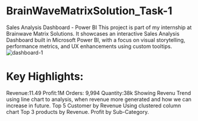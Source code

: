 # BrainWaveMatrixSolution_Task-1
Sales Analysis Dashboard - Power BI  This project is part of my internship at Brainwave Matrix Solutions. It showcases an interactive Sales Analysis Dashboard built in Microsoft Power BI, with a focus on visual storytelling, performance metrics, and UX enhancements using custom tooltips.
![dashboard-1](https://github.com/user-attachments/assets/c542efef-335a-4c47-a7b1-81206d31af02)
# Key Highlights:
Revenue:11.49
Profit:1M
Orders: 9,994
Quantity:38k
Showing Revenu Trend using line chart to analysis, when revenue more generated and how we can increase in future.
Top 5 Customer by Revenue Using clustered column chart
Top 3 products by Revenue.
Profit by Sub-Category.

